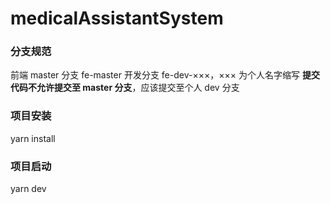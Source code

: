 # medicalAssistantSystem

### 分支规范

前端 master 分支 fe-master
开发分支 fe-dev-×××，××× 为个人名字缩写
**提交代码不允许提交至 master 分支**，应该提交至个人 dev 分支

### 项目安装

yarn install

### 项目启动

yarn dev
